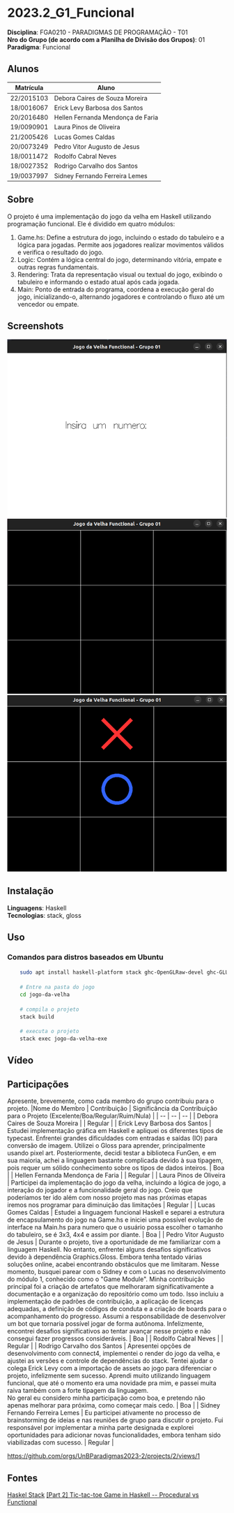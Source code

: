 # 2023.2_G1_Funcional

**Disciplina**: FGA0210 - PARADIGMAS DE PROGRAMAÇÃO - T01 <br>
**Nro do Grupo (de acordo com a Planilha de Divisão dos Grupos)**: 01<br>
**Paradigma**: Funcional<br>

## Alunos
|Matrícula | Aluno |
| -- | -- |
| 22/2015103  |  Debora Caires de Souza Moreira |
| 18/0016067  |  Erick Levy Barbosa dos Santos |
| 20/2016480  |  Hellen Fernanda Mendonça de Faria |
| 19/0090901  |  Laura Pinos de Oliveira |
| 21/2005426  |  Lucas Gomes Caldas |
| 20/0073249  |  Pedro Vitor Augusto de Jesus |
| 18/0011472  |  Rodolfo Cabral Neves |
| 18/0027352  |  Rodrigo Carvalho dos Santos |
| 19/0037997  |  Sidney Fernando Ferreira Lemes |


## Sobre 
O projeto é uma implementação do jogo da velha em Haskell utilizando programação funcional. Ele é dividido em quatro módulos:

1. Game.hs: Define a estrutura do jogo, incluindo o estado do tabuleiro e a lógica para jogadas. Permite aos jogadores realizar movimentos válidos e verifica o resultado do jogo.
2. Logic: Contém a lógica central do jogo, determinando vitória, empate e outras regras fundamentais.
3. Rendering: Trata da representação visual ou textual do jogo, exibindo o tabuleiro e informando o estado atual após cada jogada.
4. Main: Ponto de entrada do programa, coordena a execução geral do jogo, inicializando-o, alternando jogadores e controlando o fluxo até um vencedor ou empate.

## Screenshots
![screenshot_3](screenshots/screenshot3.png)
![screenshot_1](screenshots/screenshot_1.png)
![screenshot_2](screenshots/screenshot_2.png)

## Instalação 
**Linguagens**: Haskell<br>
**Tecnologias**: stack, gloss<br>

## Uso 

### Comandos para distros baseados em Ubuntu

```bash
    sudo apt install haskell-platform stack ghc-OpenGLRaw-devel ghc-GLURaw-devel -y
    
    # Entre na pasta do jogo
    cd jogo-da-velha
    
    # compila o projeto
    stack build

    # executa o projeto
    stack exec jogo-da-velha-exe
```

## Vídeo
<!-- Adicione 1 ou mais vídeos com a execução do projeto.
Procure: 
(i) Introduzir o projeto;
(ii) Mostrar passo a passo o código, explicando-o, e deixando claro o que é de terceiros, e o que é contribuição real da equipe;
(iii) Apresentar particularidades do Paradigma, da Linguagem, e das Tecnologias, e
(iV) Apresentar lições aprendidas, contribuições, pendências, e ideias para trabalhos futuros.
OBS: TODOS DEVEM PARTICIPAR, CONFERINDO PONTOS DE VISTA.
TEMPO: +/- 15min -->

## Participações
Apresente, brevemente, como cada membro do grupo contribuiu para o projeto.
|Nome do Membro | Contribuição | Significância da Contribuição para o Projeto (Excelente/Boa/Regular/Ruim/Nula) |
| -- | -- | -- |
| Debora Caires de Souza Moreira    |  | Regular |
| Erick Levy Barbosa dos Santos     | Estudei implementação gráfica em Haskell e apliquei os diferentes tipos de typecast. Enfrentei grandes dificuldades com entradas e saídas (IO) para conversão de imagem. Utilizei o Gloss para aprender, principalmente usando pixel art. Posteriormente, decidi testar a biblioteca FunGen, e em sua maioria, achei a linguagem bastante complicada devido à sua tipagem, pois requer um sólido conhecimento sobre os tipos de dados inteiros. | Boa |
| Hellen Fernanda Mendonça de Faria |  | Regular |
| Laura Pinos de Oliveira           | Participei da implementação do jogo da velha, incluindo a lógica de jogo, a interação do jogador e a funcionalidade geral do jogo. Creio que poderíamos ter ido além com nosso projeto mas nas próximas etapas iremos nos programar para diminuição das limitações | Regular |
| Lucas Gomes Caldas                 | Estudei a linguagem funcional Haskell e separei a estrutura de encapsulamento do jogo na Game.hs e iniciei uma possível evolução de interface na Main.hs para numero que o usuário possa escolher o tamanho do tabuleiro, se é 3x3, 4x4 e assim por diante. | Boa |
| Pedro Vitor Augusto de Jesus      | Durante o projeto, tive a oportunidade de me familiarizar com a linguagem Haskell. No entanto, enfrentei alguns desafios significativos devido à dependência Graphics.Gloss. Embora tenha tentado várias soluções online, acabei encontrando obstáculos que me limitaram. Nesse momento, busquei parear com o Sidney e com o Lucas no desenvolvimento do módulo 1, conhecido como o "Game Module". Minha contribuição principal foi a criação de artefatos que melhoraram significativamente a documentação e a organização do repositório como um todo. Isso incluiu a implementação de padrões de contribuição, a aplicação de licenças adequadas, a definição de códigos de conduta e a criação de boards para o acompanhamento do progresso.
Assumi a responsabilidade de desenvolver um bot que tornaria possível jogar de forma autônoma. Infelizmente, encontrei desafios significativos ao tentar avançar nesse projeto e não consegui fazer progressos consideráveis.
 | Boa |
| Rodolfo Cabral Neves              |  | Regular |
| Rodrigo Carvalho dos Santos       | Apresentei opções de desenvolvimento com connect4, implementei o render do jogo da velha, e ajustei as versões e controle de dependências do stack. Tentei ajudar o colega Erick Levy com a importação de assets  ao jogo para diferenciar o projeto, infelizmente sem sucesso. Aprendi muito utilizando linguagem funcional, que até o momento era uma novidade pra mim, e passei muita raiva também com a forte tipagem da linguagem.<br>No geral eu considero minha participação como boa, e pretendo não apenas melhorar para próxima, como começar mais cedo. | Boa |
| Sidney Fernando Ferreira Lemes    | Eu participei ativamente no processo de brainstorming de ideias e nas reuniões de grupo para discutir o projeto. Fui responsável por implementar a minha parte designada e explorei oportunidades para adicionar novas funcionalidades, embora tenham sido viabilizadas com sucesso. | Regular |

https://github.com/orgs/UnBParadigmas2023-2/projects/2/views/1

## Fontes
[Haskel Stack](https://docs.haskellstack.org/)
[[Part 2] Tic-tac-toe Game in Haskell -- Procedural vs Functional](https://www.youtube.com/watch?v=VxLvaHpAK-U&t=263s)
